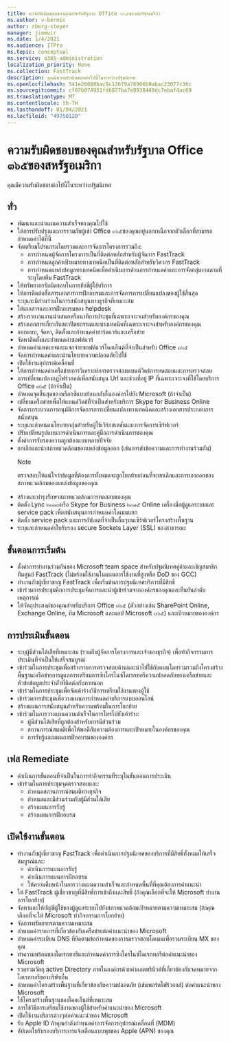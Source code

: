 ```yaml
---
title: ความรับผิดชอบของคุณสำหรับรัฐบาล Office ๓๖๕ของสหรัฐอเมริกา
ms.author: v-bermic
author: rberg-steyer
manager: jimmuir
ms.date: 1/4/2021
ms.audience: ITPro
ms.topic: conceptual
ms.service: o365-administration
localization_priority: None
ms.collection: FastTrack
description: คุณมีความรับผิดชอบต่อไปนี้ในระหว่างปฐมนิเทศ
ms.openlocfilehash: 541e26088bac9c13679a78906b9abac23077c36c
ms.sourcegitcommit: cf07b074931fd6877ba7e8938440dc7ebaf4ac69
ms.translationtype: MT
ms.contentlocale: th-TH
ms.lasthandoff: 01/04/2021
ms.locfileid: "49750120"
---
```

# <a name="your-responsibilities-for-office-365-us-government"></a>ความรับผิดชอบของคุณสำหรับรัฐบาล Office ๓๖๕ของสหรัฐอเมริกา

คุณมีความรับผิดชอบต่อไปนี้ในระหว่างปฐมนิเทศ
  
## <a name="general"></a>ทั่ว

- พัฒนาและนำแผนความสำเร็จของคุณไปใช้   
- ให้การปรับปรุงและการรวมกับผู้เช่า Office ๓๖๕ของคุณอยู่นอกเหนือจากตัวเลือกที่สามารถกำหนดค่าได้ที่นี่    
- จัดเตรียมโปรแกรมโดยรวมและการจัดการโครงการรวมถึง:     
  - การกำหนดผู้จัดการโครงการเป็นที่ติดต่อหลักสำหรับผู้จัดการ FastTrack   
  - การกำหนดลูกค้าเป้าหมายทางเทคนิคเป็นที่ติดต่อหลักสำหรับวิศวกร FastTrack  
  - การกำหนดแหล่งข้อมูลทางเทคนิคเพื่อดำเนินการด้านการกำหนดค่าและการจัดกลุ่มงานตามที่ระบุโดยทีม FastTrack   
- ให้ทรัพยากรรับผิดชอบในการขับขี่ผู้ใช้บริการ    
- ให้การติดต่อสื่อสารเอกสารการฝึกอบรมและการจัดการการเปลี่ยนแปลงของผู้ใช้สิ้นสุด    
- ระบุและมีส่วนร่วมในการสนับสนุนทางธุรกิจที่เหมาะสม     
- ให้เอกสารและการฝึกอบรมของ helpdesk     
- สร้างรายงานงานนำเสนอหรือนาทีการประชุมที่เฉพาะเจาะจงสำหรับองค์กรของคุณ     
- สร้างเอกสารเกี่ยวกับสถาปัตยกรรมและทางเทคนิคที่เฉพาะเจาะจงสำหรับองค์กรของคุณ     
- ออกแบบ, จัดหา, ติดตั้งและกำหนดค่าฮาร์ดแวร์และเครือข่าย    
- จัดหาติดตั้งและกำหนดค่าซอฟต์แวร์     
- กำหนดค่าแพคเกจและแจกจ่ายซอฟต์แวร์ไคลเอ็นต์ที่จำเป็นสำหรับ Office ๓๖๕    
- จัดการกำหนดค่าและนำนโยบายความปลอดภัยไปใช้    
- เปิดใช้งานอุปกรณ์เคลื่อนที่    
- ให้การกำหนดค่าเครือข่ายการวิเคราะห์การตรวจสอบแบนด์วิดธ์การทดสอบและการตรวจสอบ 
- การเปลี่ยนแปลงกฎไฟร์วอลล์เพื่อสนับสนุน Url และช่วงที่อยู่ IP ที่เฉพาะเจาะจงที่ใช้โดยบริการ Office ๓๖๕ (ถ้าจำเป็น)
- กำหนดจุดสิ้นสุดของพร็อกซีแบบย้อนกลับในองค์กรไปยัง Microsoft (ถ้าจำเป็น)     
- เปลี่ยนเครือข่ายเพื่อให้แบนด์วิดธ์ที่จำเป็นสำหรับบริการ Skype for Business Online   
- จัดการกระบวนการอนุมัติการจัดการการเปลี่ยนแปลงทางเทคนิคและสร้างเอกสารประกอบการสนับสนุน    
- ระบุและกำหนดนโยบายกลุ่มสำหรับผู้ใช้เวิร์กสเตชันและการจัดการเซิร์ฟเวอร์    
- ปรับเปลี่ยนรูปแบบการดำเนินการและคู่มือการดำเนินการของคุณ   
- ตั้งค่าการรับรองความถูกต้องแบบหลายปัจจัย   
- ยกเลิกและนำสภาพแวดล้อมของแหล่งข้อมูลออก (เช่นการส่งข้อความและการทำงานร่วมกัน) 
    > [!NOTE]
    > ตรวจสอบให้แน่ใจว่าข้อมูลที่ต้องการทั้งหมดจะถูกโยกย้ายก่อนที่จะยกเลิกและการเอาออกของสภาพแวดล้อมของแหล่งข้อมูลของคุณ   
- สร้างและบำรุงรักษาสภาพแวดล้อมการทดสอบของคุณ  
- ติดตั้ง Lync ๒๐๑๓หรือ Skype for Business ๒๐๑๕ Online เครื่องมือผู้ดูแลระบบและ service pack เพื่อสนับสนุนการกำหนดค่าโดเมนแยก    
- ติดตั้ง service pack และการอัปเดตที่จำเป็นอื่นๆบนเซิร์ฟเวอร์โครงสร้างพื้นฐาน     
- ระบุและกำหนดค่าใบรับรอง secure Sockets Layer (SSL) ของสาธารณะ 
    
## <a name="initiate-phase"></a>ขั้นตอนการเริ่มต้น

- ตั้งค่าการทำงานร่วมกันของ Microsoft team space สำหรับปฐมนิเทศคู่ค้าและเชิญสมาชิกทีมศูนย์ FastTrack (ไม่พร้อมใช้งานในแผนการใช้งานที่สูงหรือ DoD ของ GCC)   
- ทำงานกับผู้เชี่ยวชาญ FastTrack เพื่อเริ่มต้นการปฐมนิเทศบริการที่มีสิทธิ์    
- เข้าร่วมการประชุมคิกการประชุมจัดการและนำผู้เข้าร่วมจากองค์กรของคุณและยืนยันลำดับเหตุการณ์    
- ให้วัตถุประสงค์ของคุณสำหรับบริการ Office ๓๖๕ (ตัวอย่างเช่น SharePoint Online, Exchange Online, ทีม Microsoft และแอป Microsoft ๓๖๕) และเป้าหมายขององค์กร
    
## <a name="assess-phase"></a>การประเมินขั้นตอน

- ระบุผู้มีส่วนได้เสียที่เหมาะสม (รวมถึงผู้จัดการโครงการและเจ้าของธุรกิจ) เพื่อทำกิจกรรมการประเมินที่จำเป็นให้เสร็จสมบูรณ์    
- เข้าร่วมในการประชุมเพื่อสร้างรายการตรวจสอบด้านและนำไปใช้กับแผนโดยรวมรวมถึงโครงสร้างพื้นฐานเครือข่ายการดูแลการเตรียมการซิงโครไนซ์ไดเรกทอรีความปลอดภัยของเครือข่ายและหัวข้อข้อมูลประจำตัวที่ติดต่อกับภายนอก 
- เข้าร่วมในการประชุมเพื่อจัดเค้าร่างวิธีการเตรียมใช้งานของผู้ใช้     
- เข้าร่วมการประชุมเพื่อวางแผนการกำหนดค่าบริการแบบออนไลน์    
- สร้างแผนการสนับสนุนสำหรับความพร้อมในการโยกย้าย    
- เข้าร่วมในการวางแผนความสำเร็จในการโทรไปยังเค้าร่าง:   
  - ผู้มีส่วนได้เสียที่ถูกต้องสำหรับการมีส่วนร่วม   
  - สถานการณ์สมมติเพื่อให้พอดีกับความต้องการและเป้าหมายในองค์กรของคุณ   
  - การรับรู้และแผนการฝึกอบรมขององค์กร
    
## <a name="remediate-phase"></a>เฟส Remediate

- ดำเนินการขั้นตอนที่จำเป็นในการทำกิจกรรมที่ระบุในขั้นตอนการประเมิน  
- เข้าร่วมในการประชุมจุดตรวจสอบและ:   
  - กำหนดสถานการณ์สมมติทางธุรกิจ  
  - กำหนดและมีส่วนร่วมกับผู้มีส่วนได้เสีย  
  - สร้างแผนการรับรู้ 
  - สร้างแผนการฝึกอบรม
    
## <a name="enable-phase"></a>เปิดใช้งานขั้นตอน

- ทำงานกับผู้เชี่ยวชาญ FastTrack เพื่อดำเนินการปฐมนิเทศของบริการที่มีสิทธิ์ทั้งหมดให้เสร็จสมบูรณ์และ:  
  - ดำเนินการแผนการรับรู้   
  - ดำเนินการแผนการฝึกอบรม   
  - ให้ความคืบหน้าในการวางแผนความสำเร็จและกำหนดพื้นที่ที่คุณต้องการคำแนะนำ  
- ให้ FastTrack ผู้เชี่ยวชาญที่มีสิทธิ์การเข้าถึงและสิทธิ์ (ถ้าคุณเลือกที่จะให้ Microsoft ทำงานการโยกย้าย)   
- จัดหาและให้บัญชีผู้ใช้ของผู้ดูแลระบบไปยังสภาพแวดล้อมเป้าหมายตามความเหมาะสม (ถ้าคุณเลือกที่จะให้ Microsoft ทำกิจกรรมการโยกย้าย)    
- จัดการทรัพยากรตามความเหมาะสม     
- กำหนดค่ารายการที่เกี่ยวข้องกับเครือข่ายต่อคำแนะนำของ Microsoft    
- กำหนดค่าระเบียน DNS ที่ยึดตามข้อกำหนดของการตรวจสอบโดเมนเพื่อรวมระเบียน MX ของคุณ    
- ทำความพร้อมของไดเรกทอรีและกำหนดค่าการซิงโครไนซ์ไดเรกทอรีต่อคำแนะนำของ Microsoft   
- รวบรวมวัตถุ active Directory ภายในองค์กรด้วยค่าแอตทริบิวต์ที่เกี่ยวข้องกับจดหมายจากไดเรกทอรีของบริษัทอื่น    
- กำหนดค่าโครงสร้างพื้นฐานที่เกี่ยวข้องกับความปลอดภัย (เช่นพอร์ตไฟร์วอลล์) ต่อคำแนะนำของ Microsoft    
- ใช้โครงสร้างพื้นฐานของไคลเอ็นต์ที่เหมาะสม   
- การใช้วิธีการเตรียมใช้งานของผู้ใช้สำหรับคำแนะนำของ Microsoft    
- เปิดใช้งานบริการต่างๆต่อคำแนะนำของ Microsoft    
- รับ Apple ID ถ้าคุณกำลังกำหนดค่าการจัดการอุปกรณ์เคลื่อนที่ (MDM)   
- อัปเดตใบรับรองบริการการแจ้งเตือนแบบพุชของ Apple (APN) ของคุณ
  